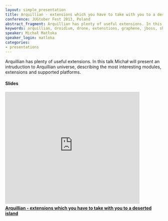 ```yaml
---
layout: simple_presentation
title: Arquillian - extensions which you have to take with you to a deserted island
conference: JUGtober Fest 2013, Poland
abstract_fragment: Arquillian has plenty of useful extensions. In this talk Michał will present an intruduction to Arquillian universe, describing the most interesting modules, extensions and supported platforms.
keywords: arquillian, droidium, drone, extenstions, graphene, jboss, shrinkwrap, warp
speaker: Michał Matłoka
speaker_login: matloka
categories:
- presentations
---
```


Arquillian has plenty of useful extensions. In this talk Michał will present an intruduction to Arquillian universe, describing the most interesting modules, extensions and supported platforms.

<h4>Slides</h4>
<iframe src="https://www.slideshare.net/slideshow/embed_code/29589603?rel=0" width="427" height="356" frameborder="0" marginwidth="0" marginheight="0" scrolling="no" style="border:1px solid #CCC;border-width:1px 1px 0;margin-bottom:5px" allowfullscreen> </iframe> <div style="margin-bottom:5px"> <strong> <a href="https://www.slideshare.net/SoftwareMill/arquillianextensions" title="Arquillian - extensions which you have to take with you to a deserted island" target="_blank">Arquillian - extensions which you have to take with you to a deserted island</a> </strong></div>
